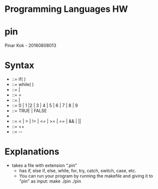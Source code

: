# Programming Languages HW

# pin
Pinar Kok - 20160808013

# Syntax

  - <if> ::= if( <expression> ) <statement>
  - <while statement> ::= while( <expression> ) <statement>
  - <expression> ::= <expression> | <assignment>
  - <assignment operator> ::= =
  - <number> ::= <number> |<digit>
  - <digit> ::= 0 | 1 |2 | 3 | 4 | 5 | 6 | 7 | 8 | 9
  - <boolean> ::= TRUE | FALSE
  - <math operations> ::= + | - | * | /
  - <comparison operations> ::= < | > | != | <= | >= | == | && | ||
  - <increment> ::= ++
  - <decrement> ::= --
  
  # Explanations
    
  - takes a file with extension “.pin”
	- has if, else if, else, while, for, try, catch, switch, case, etc.
	- You can run your program by running the makefile and giving it to "pin" as input:
     make ./pin
     ./pin

